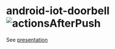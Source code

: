 # android-iot-doorbell ![actionsAfterPush](https://github.com/siarhei-luskanau/android-iot-doorbell/workflows/actionsAfterPush/badge.svg)
See [presentation](https://docs.google.com/presentation/d/1gXF0X_D-kirLZc8d6srIbj-1WHP9sYTk9cprdTbenhc)